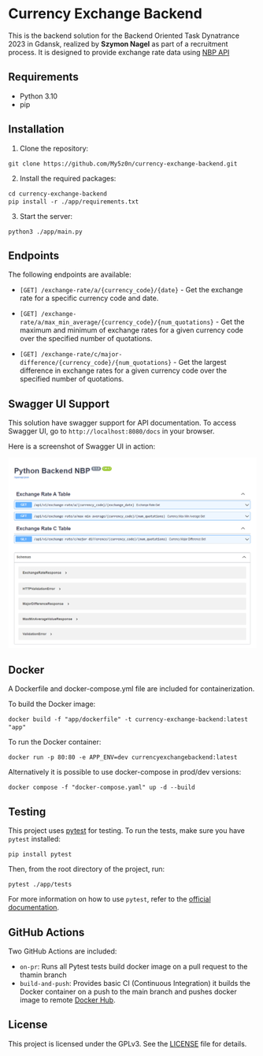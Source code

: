 # Currency Exchange Backend

This is the backend solution for the Backend Oriented Task Dynatrance 2023 in Gdansk, realized by **Szymon Nagel** as part of a recruitment process. It is designed to provide exchange rate data using [NBP API](http://api.nbp.pl/)

## Requirements

- Python 3.10
- pip

## Installation

1. Clone the repository:

```
git clone https://github.com/My5z0n/currency-exchange-backend.git
```

2. Install the required packages:

```
cd currency-exchange-backend
pip install -r ./app/requirements.txt
```

3. Start the server:

```
python3 ./app/main.py
```

## Endpoints

The following endpoints are available:

- `[GET] /exchange-rate/a/{currency_code}/{date}` - Get the exchange rate for a specific currency code and date.

- `[GET] /exchange-rate/a/max_min_average/{currency_code}/{num_quotations}` - Get the maximum and minimum of exchange rates for a given currency code over the specified number of quotations.

- `[GET] /exchange-rate/c/major-difference/{currency_code}/{num_quotations}` - Get the largest difference in exchange rates for a given currency code over the specified number of quotations.

## Swagger UI Support

This solution have swagger support for API documentation. To access Swagger UI, go to `http://localhost:8080/docs` in your browser.

Here is a screenshot of Swagger UI in action:

![Swagger UI screenshot](imgs/swagger.png)

## Docker

A Dockerfile and docker-compose.yml file are included for containerization.

To build the Docker image:

```
docker build -f "app/dockerfile" -t currency-exchange-backend:latest "app"
```

To run the Docker container:

```
docker run -p 80:80 -e APP_ENV=dev currencyexchangebackend:latest
```

Alternatively it is possible to use docker-compose in prod/dev versions:

```
docker compose -f "docker-compose.yaml" up -d --build
```

## Testing

This project uses [pytest](https://docs.pytest.org/en/latest/) for testing. To run the tests, make sure you have `pytest` installed:

```
pip install pytest
```

Then, from the root directory of the project, run:

```
pytest ./app/tests
```

For more information on how to use `pytest`, refer to the [official documentation](https://docs.pytest.org/en/latest/).

## GitHub Actions

Two GitHub Actions are included:

- `on-pr`: Runs all Pytest tests build docker image on a pull request to the thamin branch
- `build-and-push`: Provides basic CI (Continuous Integration) it builds the Docker container on a push to the main branch and pushes docker image to remote [Docker Hub](https://hub.docker.com/r/szmnnagel/currency-exchange-backend).

## License

This project is licensed under the GPLv3. See the [LICENSE](LICENSE) file for details.
